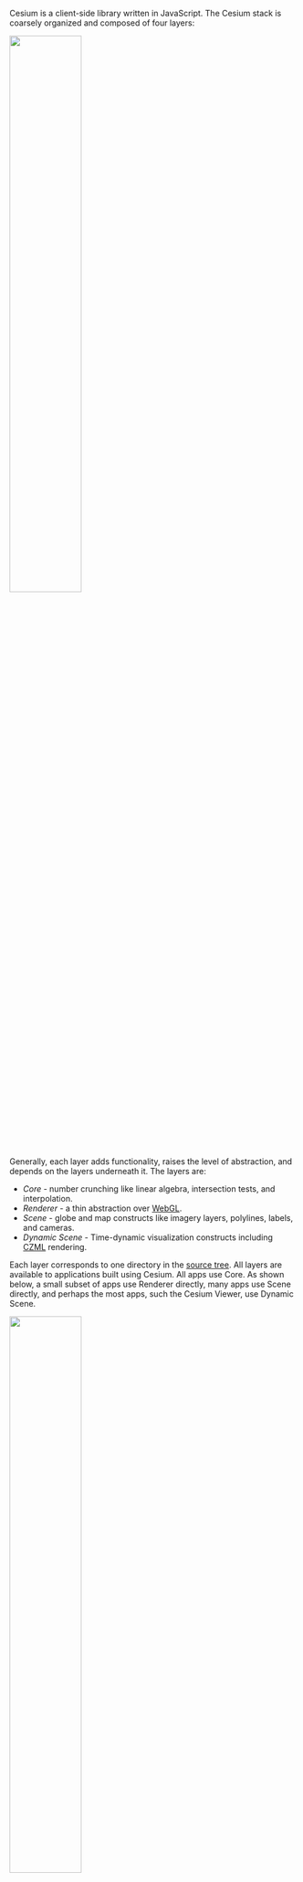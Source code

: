 <!-- More links to specific parts of the reference documentation and Sandbox -->

Cesium is a client-side library written in JavaScript.  The Cesium stack is coarsely organized and composed of four layers:

<img src="architectureFigures/clientStack.png" width="50%" />

Generally, each layer adds functionality, raises the level of abstraction, and depends on the layers underneath it.  The layers are:
* _Core_ - number crunching like linear algebra, intersection tests, and interpolation.
* _Renderer_ - a thin abstraction over [WebGL](http://www.khronos.org/webgl/).
* _Scene_ - globe and map constructs like imagery layers, polylines, labels, and cameras.
* _Dynamic Scene_ - Time-dynamic visualization constructs including [CZML](https://github.com/AnalyticalGraphicsInc/cesium/wiki/Cesium-Language-%28CZML%29-Guide) rendering.

Each layer corresponds to one directory in the [source tree](https://github.com/AnalyticalGraphicsInc/cesium/tree/master/Source).  All layers are available to applications built using Cesium.  All apps use Core.  As shown below, a small subset of apps use Renderer directly, many apps use Scene directly, and perhaps the most apps, such the Cesium Viewer, use Dynamic Scene.

<img src="architectureFigures/invertedPyramid.png" width="50%" />

The following sections provide an overview of each layer.  For details on specific types, see the [reference documentation](http://cesium.agi.com/Documentation/).  For editable example code, see the [Sandbox](http://cesium.agi.com/Sandbox/Examples/Sandbox/).

## Core

<img src="architectureFigures/core.png" width="30%" align="right" />

Core is the lowest layer in Cesium, and contains low-level, widely-used functions mostly related to math.  Examples include:
* Matrices, vectors, and quaternions.
* Transformations, such as cartographic to Cartesian.
* Map projections, such as Mercator and Equidistant Cylindrical.
* Sun position.
* Julian dates.
* Splines for interpolating position and orientation.
* Geometric routines like triangulation, subdivision surfaces, vertex cache optimization, and computing ellipse boundaries.

For example, the following code converts a cartographic point on the WGS84 ellipsoid at (0.0, 0.0), in radians, to Cartesian, that is, it converts from longitude/latitude to xyz:
```javascript
var ellipsoid = Ellipsoid.getWgs84();
var p = ellipsoid.toCartesian(new Cartographic2(0.0, 0.0));
```
The example below computes boundary points for an ellipse defined by a center point, two radii, and a bearing angle, on the WGS84 ellipsoid.
```javascript
var ellipsoid = Ellipsoid.getWgs84();
var center = ellipsoid.toCartesian(new Cartographic2(0.0, 0.0));
var bearing = CesiumMath.toRadians(60.0); // Cesium uses radians everywhere.
var positions = Shapes.computeEllipseBoundary(ellipsoid, center, 500000.0, 300000.0, bearing);
```

## Renderer

<img src="architectureFigures/renderer.png" width="30%" align="right" />

Renderer is a thin abstraction over WebGL that provides most of the flexibility of directly using WebGL but requires much less code.  Renderer includes built-in GLSL uniforms and functions, and abstractions for shader programs; textures and cube maps; buffers and vertex arrays; render states; and framebuffers.

Most apps will not use Renderer directly; instead, they will use higher-level constructs in Scene or Dynamic Scene that are closer to their problem domain.  However, Renderer is fully exposed to apps, allowing them to include custom rendering code.

GLSL code has access to a ton of Cesium built-in uniforms and functions, for example:
```javascript
gl_Position = agi_modelViewProjection * position;
v_positionWC = (agi_model * position).xyz;
v_positionEC = (agi_modelView * position).xyz;
v_normalEC = agi_normal * normal;
// ...
agi_ray ray = agi_ray(vec3(0.0), normalize(v_positionEC));
agi_raySegment interval = agi_rayEllipsoidIntersectionInterval(ray, ellipsoid);
```
See the GLSL section in the [reference documentation](http://cesium.agi.com/Documentation/).

Given vertex and fragment shader source strings, shader programs can be created in a single line of code:
```javascript
var sp = context.getShaderCache().getShaderProgram(vs, fs);
```
Textures and cube maps have abstractions so we never have to worry about binding a texture.  Uniforms are also abstracted; mistakes like calling `getUniformLocation` on uniforms that were optimized out are not possible.
```javascript
this.bumpTexture = context.createTexture2D({ 
  source      : bumpImage,
  pixelFormat : PixelFormat.LUMINANCE 
});
// ...
var that = this;
var uniforms = {
  u_bumpMap :  function() { return  that.bumpTexture; },
  u_nightIntensity :  function() { return 0.8; }
};
```
Vertex arrays simplify organizing vertex attributes.
```javascript
var mesh = BoxTessellator.compute({             // BoxTessellator is in Core
  dimensions :  new Cartesian3(1.0, 2.0, 3.0)
}));
var va = context.createVertexArrayFromMesh({
  mesh : mesh,
  bufferUsage : BufferUsage.STATIC_DRAW,
  vertexLayout : VertexLayout.INTERLEAVED
});
```
Render states define the fixed-function state of the graphics pipeline for a draw call.  We never worry about global state.

<img src="architectureFigures/drawCall.png" width="50%" align="right" />

```javascript
var rs = context.createRenderState({
  depthTest : {
    enabled : true
  },
  cull : {
    enabled : true,
    face    : CullFace.BACK  
  },
  blending : BlendingState.ALPHA_BLEND
}); 

context.draw({
  primitiveType : PrimitiveType.TRIANGLES,
  shaderProgram : sp,
  uniformMap : uniforms,
  vertexArray : va,
  renderState : rs
});
```

## Scene

<img src="architectureFigures/scene.png" width="30%" align="right" />

Scene builds on Core and Renderer to provide relativity high-level map and globe constructs, including:
* 3D globe, 2D map, and 2.5D columbus view all with one API.
* Streaming high-resolution imagery, including Bing Maps, Esri, OpenStreetMap, and WMS.
* Polylines, polygons, billboards, labels, and sensors.
* Materials that describe appearance.
* Cameras that control the view and respond to input.
* Animations that change properties over time.

<p align="center">
<img src="architectureFigures/sceneOverview.png" />
</p>

Scene represents all the graphical objects and state for canvas; there is a one-to-one relationship between a scene and a canvas:
```javascript
var scene = new Scene(document.getElementById("canvas"));
```
A scene can be 3D, 2D, or columbus view.  A scene can morph between these views with one line of code.

Primitives are objects in the scene that are drawn.  Their implementation uses Renderer to make WebGL calls.  `Scene.render` has three major steps:
* Animate: An app-specific animation function moves primitives and changes their properties.
* Update: Primitives sync their state with Renderer resources such as vertex buffer and textures.
* Render: Issue draw calls for each primitive.

```javascript
scene.setAnimation(function() {
  scene.setSunPosition(SunPosition.compute().position);
});

(function tick() {
  scene.render();
  requestAnimationFrame(tick);
}());
```
The `CentralBody` primitive represents the globe (in a future Cesium version, any central body such as the Moon and Mars will be supported).  High-resolution imagery from various servers is added using tile providers.
```javascript
cb.dayTileProvider = new Cesium.OpenStreetMapTileProvider({
    url : 'http://otile1.mqcdn.com/tiles/1.0.0/osm/',
    proxy : new Cesium.DefaultProxy('/proxy/')
});
```
Materials represent the appearance of an object.  Currently, they can be applied to polygons and sensors.  Loosely speaking, materials are implemented as a GLSL shader function and a set of uniforms.
```javascript
polygon.material = new Cesium.VerticalStripeMaterial({
    repeat: 5.0
});
```
Camera represents the view into the virtual world.  Ultimately, it creates a view matrix that transforms from world to eye coordinates.  Camera can be manipulated directly, but is most often updated automatically via controllers for specific tasks such as handling mouse input for spinning the globe, or smoothly flying to another location.
```javascript
scene.getCamera().getControllers().addFlight({
    destination: ellipsoid.cartographicDegreesToCartesian(new Cesium.Cartographic3(-118.26, 34.19, 100000.0)),
    duration: 4.0
});
```

## Dynamic Scene

<img src="architectureFigures/dynamicScene.png" width="30%" align="right" />

TBA